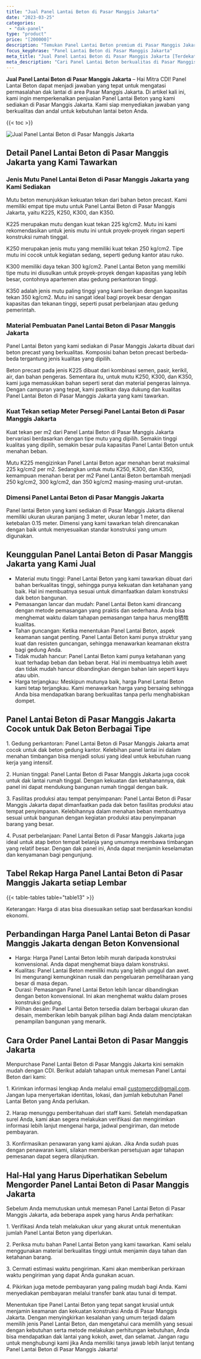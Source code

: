 ```yaml
---
title: "Jual Panel Lantai Beton di Pasar Manggis Jakarta"
date: "2023-03-25"
categories:
 - "dak-panel"
type: "product"
price: "[200000]"
description: "Temukan Panel Lantai Beton premium di Pasar Manggis Jakarta. Solusi ideal untuk proyek konstruksi dengan standar terbaik, Panel Lantai Beton memberikan ketahanan optimal untuk proyek pembangunan. Dapatkan info lengkap."
focus_keyphrase: "Panel Lantai Beton di Pasar Manggis Jakarta"
meta_title: "Jual Panel Lantai Beton di Pasar Manggis Jakarta [Terdekat] - CDI"
meta_description: "Cari Panel Lantai Beton berkualitas di Pasar Manggis Jakarta?. Tersedia Panel Lantai Beton premium untuk pembangunan. Penawaran spesial hanya di sini."
---
```


**Jual Panel Lantai Beton di Pasar Manggis Jakarta** – Hai Mitra CDI! Panel Lantai Beton dapat menjadi jawaban yang tepat untuk mengatasi permasalahan dak lantai di area Pasar Manggis Jakarta. Di artikel kali ini, kami ingin memperkenalkan penjualan Panel Lantai Beton yang kami sediakan di Pasar Manggis Jakarta. Kami siap menyediakan jawaban yang berkualitas dan andal untuk kebutuhan lantai beton Anda.

{{< toc >}}

![Jual Panel Lantai Beton di Pasar Manggis Jakarta](/images/dak-panel/dak-panel-18.jpg)

## Detail Panel Lantai Beton di Pasar Manggis Jakarta yang Kami Tawarkan

### Jenis Mutu Panel Lantai Beton di Pasar Manggis Jakarta yang Kami Sediakan

Mutu beton menunjukkan kekuatan tekan dari bahan beton precast. Kami memiliki empat tipe mutu untuk Panel Lantai Beton di Pasar Manggis Jakarta, yaitu K225, K250, K300, dan K350.

K225 merupakan mutu dengan kuat tekan 225 kg/cm2. Mutu ini kami rekomendasikan untuk jenis mutu ini untuk proyek-proyek ringan seperti konstruksi rumah tinggal.

K250 merupakan jenis mutu yang memiliki kuat tekan 250 kg/cm2. Tipe mutu ini cocok untuk kegiatan sedang, seperti gedung kantor atau ruko.

K300 memiliki daya tekan 300 kg/cm2. Panel Lantai Beton yang memiliki tipe mutu ini diusulkan untuk proyek-proyek dengan kapasitas yang lebih besar, contohnya apartemen atau gedung perkantoran tinggi.

K350 adalah jenis mutu paling tinggi yang kami berikan dengan kapasitas tekan 350 kg/cm2. Mutu ini sangat ideal bagi proyek besar dengan kapasitas dan tekanan tinggi, seperti pusat perbelanjaan atau gedung pemerintah.

### Material Pembuatan Panel Lantai Beton di Pasar Manggis Jakarta

Panel Lantai Beton yang kami sediakan di Pasar Manggis Jakarta dibuat dari beton precast yang berkualitas. Komposisi bahan beton precast berbeda-beda tergantung jenis kualitas yang dipilih.

Beton precast pada jenis K225 dibuat dari kombinasi semen, pasir, kerikil, air, dan bahan pengeras. Sementara itu, untuk mutu K250, K300, dan K350, kami juga memasukkan bahan seperti serat dan material pengeras lainnya. Dengan campuran yang tepat, kami pastikan daya dukung dan kualitas Panel Lantai Beton di Pasar Manggis Jakarta yang kami tawarkan.

### Kuat Tekan setiap Meter Persegi Panel Lantai Beton di Pasar Manggis Jakarta

Kuat tekan per m2 dari Panel Lantai Beton di Pasar Manggis Jakarta bervariasi berdasarkan dengan tipe mutu yang dipilih. Semakin tinggi kualitas yang dipilih, semakin besar pula kapasitas Panel Lantai Beton untuk menahan beban.

Mutu K225 mengizinkan Panel Lantai Beton agar menahan berat maksimal 225 kg/cm2 per m2. Sedangkan untuk mutu K250, K300, dan K350, kemampuan menahan berat per m2 Panel Lantai Beton bertambah menjadi 250 kg/cm2, 300 kg/cm2, dan 350 kg/cm2 masing-masing urut-urutan.

### Dimensi Panel Lantai Beton di Pasar Manggis Jakarta

Panel lantai Beton yang kami sediakan di Pasar Manggis Jakarta dikenal memiliki ukuran ukuran panjang 3 meter, ukuran lebar 1 meter, dan ketebalan 0.15 meter. Dimensi yang kami tawarkan telah direncanakan dengan baik untuk menyesuaikan standar konstruksi yang umum digunakan.

## Keunggulan Panel Lantai Beton di Pasar Manggis Jakarta yang Kami Jual

*   Material mutu tinggi: Panel Lantai Beton yang kami tawarkan dibuat dari bahan berkualitas tinggi, sehingga punya kekuatan dan ketahanan yang baik. Hal ini membuatnya sesuai untuk dimanfaatkan dalam konstruksi dak beton bangunan.
*   Pemasangan lancar dan mudah: Panel Lantai Beton kami dirancang dengan metode pemasangan yang praktis dan sederhana. Anda bisa menghemat waktu dalam tahapan pemasangan tanpa harus meng牺牲 kualitas.
*   Tahan guncangan: Ketika menentukan Panel Lantai Beton, aspek keamanan sangat penting. Panel Lantai Beton kami punya struktur yang kuat dan resisten guncangan, sehingga menawarkan keamanan ekstra bagi gedung Anda.
*   Tidak mudah hancur: Panel Lantai Beton kami punya ketahanan yang kuat terhadap beban dan beban berat. Hal ini membuatnya lebih awet dan tidak mudah hancur dibandingkan dengan bahan lain seperti kayu atau ubin.
*   Harga terjangkau: Meskipun mutunya baik, harga Panel Lantai Beton kami tetap terjangkau. Kami menawarkan harga yang bersaing sehingga Anda bisa mendapatkan barang berkualitas tanpa perlu menghabiskan dompet.

## Panel Lantai Beton di Pasar Manggis Jakarta Cocok untuk Dak Beton Berbagai Tipe

1\.  Gedung perkantoran: Panel Lantai Beton di Pasar Manggis Jakarta amat cocok untuk dak beton gedung kantor. Kelebihan panel lantai ini dalam menahan timbangan bisa menjadi solusi yang ideal untuk kebutuhan ruang kerja yang intensif.

2\.  Hunian tinggal: Panel Lantai Beton di Pasar Manggis Jakarta juga cocok untuk dak lantai rumah tinggal. Dengan kekuatan dan ketahanannya, dak panel ini dapat mendukung bangunan rumah tinggal dengan baik.

3\.  Fasilitas produksi atau tempat penyimpanan: Panel Lantai Beton di Pasar Manggis Jakarta dapat dimanfaatkan pada dak beton fasilitas produksi atau tempat penyimpanan. Kelebihannya dalam menahan beban membuatnya sesuai untuk bangunan dengan kegiatan produksi atau penyimpanan barang yang besar.

4\.  Pusat perbelanjaan: Panel Lantai Beton di Pasar Manggis Jakarta juga ideal untuk atap beton tempat belanja yang umumnya membawa timbangan yang relatif besar. Dengan dak panel ini, Anda dapat menjamin keselamatan dan kenyamanan bagi pengunjung.

## Tabel Rekap Harga Panel Lantai Beton di Pasar Manggis Jakarta setiap Lembar

{{< table-tables table="table13" >}}

Keterangan: Harga di atas bisa disesuaikan setiap saat berdasarkan kondisi ekonomi.

## Perbandingan Harga Panel Lantai Beton di Pasar Manggis Jakarta dengan Beton Konvensional

*   Harga: Harga Panel Lantai Beton lebih murah daripada konstruksi konvensional. Anda dapat menghemat biaya dalam konstruksi.
*   Kualitas: Panel Lantai Beton memiliki mutu yang lebih unggul dan awet. Ini mengurangi kemungkinan rusak dan pengeluaran pemeliharaan yang besar di masa depan.
*   Durasi: Pemasangan Panel Lantai Beton lebih lancar dibandingkan dengan beton konvensional. Ini akan menghemat waktu dalam proses konstruksi gedung.
*   Pilihan desain: Panel Lantai Beton tersedia dalam berbagai ukuran dan desain, memberikan lebih banyak pilihan bagi Anda dalam menciptakan penampilan bangunan yang menarik.

## Cara Order Panel Lantai Beton di Pasar Manggis Jakarta

Menpurchase Panel Lantai Beton di Pasar Manggis Jakarta kini semakin mudah dengan CDI. Berikut adalah tahapan untuk memesan Panel Lantai Beton dari kami:

1\.  Kirimkan informasi lengkap Anda melalui email customercdi@gmail.com. Jangan lupa menyertakan identitas, lokasi, dan jumlah kebutuhan Panel Lantai Beton yang Anda perlukan.

2\.  Harap menunggu pemberitahuan dari staff kami. Setelah mendapatkan surel Anda, kami akan segera melakukan verifikasi dan mengirimkan informasi lebih lanjut mengenai harga, jadwal pengiriman, dan metode pembayaran.

3\.  Konfirmasikan penawaran yang kami ajukan. Jika Anda sudah puas dengan penawaran kami, silakan memberikan persetujuan agar tahapan pemesanan dapat segera dilanjutkan.

## Hal-Hal yang Harus Diperhatikan Sebelum Mengorder Panel Lantai Beton di Pasar Manggis Jakarta

Sebelum Anda memutuskan untuk memesan Panel Lantai Beton di Pasar Manggis Jakarta, ada beberapa aspek yang harus Anda perhatikan:

1\.  Verifikasi Anda telah melakukan ukur yang akurat untuk menentukan jumlah Panel Lantai Beton yang diperlukan.

2\.  Periksa mutu bahan Panel Lantai Beton yang kami tawarkan. Kami selalu menggunakan material berkualitas tinggi untuk menjamin daya tahan dan ketahanan barang.

3\.  Cermati estimasi waktu pengiriman. Kami akan memberikan perkiraan waktu pengiriman yang dapat Anda gunakan acuan.

4\.  Pikirkan juga metode pembayaran yang paling mudah bagi Anda. Kami menyediakan pembayaran melalui transfer bank atau tunai di tempat.

Menentukan tipe Panel Lantai Beton yang tepat sangat krusial untuk menjamin keamanan dan kekuatan konstruksi Anda di Pasar Manggis Jakarta. Dengan menyingkirkan kesalahan yang umum terjadi dalam memilih jenis Panel Lantai Beton, dan mengetahui cara memilih yang sesuai dengan kebutuhan serta metode melakukan perhitungan kebutuhan, Anda bisa mendapatkan dak lantai yang kokoh, awet, dan selamat. Jangan ragu untuk menghubungi kami jika Anda memiliki tanya jawab lebih lanjut tentang Panel Lantai Beton di Pasar Manggis Jakarta!